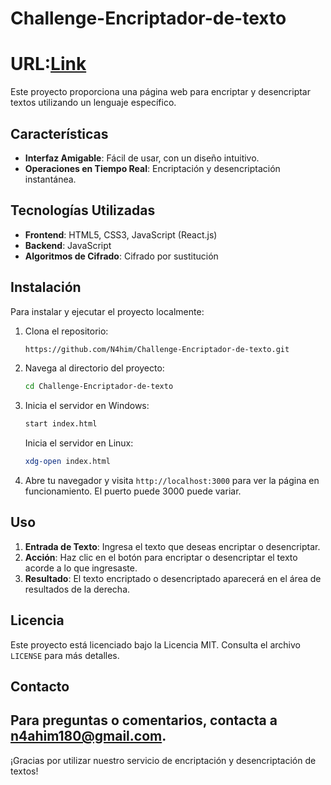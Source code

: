 # Challenge-Encriptador-de-texto
# URL:[Link](https://n4him.github.io/Challenge-Encriptador-de-texto/)

Este proyecto proporciona una página web para encriptar y desencriptar textos utilizando un lenguaje específico.

## Características

- **Interfaz Amigable**: Fácil de usar, con un diseño intuitivo.
- **Operaciones en Tiempo Real**: Encriptación y desencriptación instantánea.

## Tecnologías Utilizadas

- **Frontend**: HTML5, CSS3, JavaScript (React.js)
- **Backend**:  JavaScript
- **Algoritmos de Cifrado**: Cifrado por sustitución

## Instalación

Para instalar y ejecutar el proyecto localmente:

1. Clona el repositorio:
    ```bash
    https://github.com/N4him/Challenge-Encriptador-de-texto.git
    ```

2. Navega al directorio del proyecto:
    ```bash
    cd Challenge-Encriptador-de-texto
    ```

4. Inicia el servidor en Windows:
    ```bash
    start index.html
    ```
   Inicia el servidor en Linux:
    ```bash
    xdg-open index.html
    ```
    

5. Abre tu navegador y visita `http://localhost:3000` para ver la página en funcionamiento. El puerto puede 3000 puede variar.

## Uso

1. **Entrada de Texto**: Ingresa el texto que deseas encriptar o desencriptar.
2. **Acción**: Haz clic en el botón para encriptar o desencriptar el texto acorde a lo que ingresaste.
4. **Resultado**: El texto encriptado o desencriptado aparecerá en el área de resultados de la derecha.

## Licencia

Este proyecto está licenciado bajo la Licencia MIT. Consulta el archivo `LICENSE` para más detalles.

## Contacto

Para preguntas o comentarios, contacta a n4ahim180@gmail.com.
---
¡Gracias por utilizar nuestro servicio de encriptación y desencriptación de textos!

